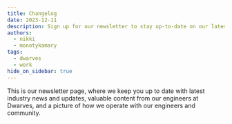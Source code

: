 ```yaml
---
title: Changelog
date: 2023-12-11
description: Sign up for our newsletter to stay up-to-date on our latest news, tips, and updates. We'll deliver valuable content straight to your inbox, keeping you informed and engaged with stuff happening at Dwarves.
authors:
  - nikki
  - monotykamary
tags:
  - dwarves
  - work
hide_on_sidebar: true
---
```


This is our newsletter page, where we keep you up to date with latest industry news and updates, valuable content from our engineers at Dwarves, and a picture of how we operate with our engineers and community.
